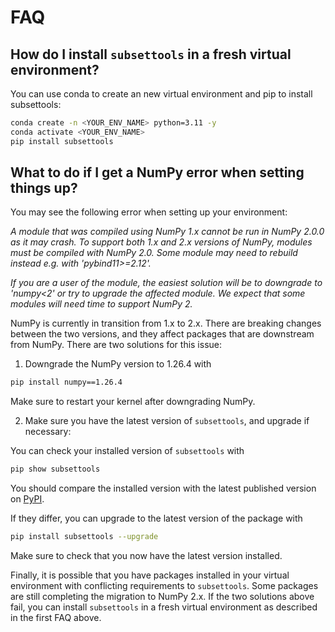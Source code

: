 # FAQ

## How do I install `subsettools` in a fresh virtual environment?

You can use conda to create an new virtual environment and pip to install subsettools:

```bash
conda create -n <YOUR_ENV_NAME> python=3.11 -y
conda activate <YOUR_ENV_NAME>
pip install subsettools
```

## What to do if I get a NumPy error when setting things up?

You may see the following error when setting up your environment:

*A module that was compiled using NumPy 1.x cannot be run in*
*NumPy 2.0.0 as it may crash. To support both 1.x and 2.x*
*versions of NumPy, modules must be compiled with NumPy 2.0.*
*Some module may need to rebuild instead e.g. with 'pybind11>=2.12'.*

*If you are a user of the module, the easiest solution will be to*
*downgrade to 'numpy<2' or try to upgrade the affected module.*
*We expect that some modules will need time to support NumPy 2.*

NumPy is currently in transition from 1.x to 2.x. There are breaking changes between
the two versions, and they affect packages that are downstream from NumPy. There are
two solutions for this issue:

1. Downgrade the NumPy version to 1.26.4 with

```bash
pip install numpy==1.26.4
```
Make sure to restart your kernel after downgrading NumPy.

2. Make sure you have the latest version of `subsettools`, and upgrade if necessary:

You can check your installed version of `subsettools` with
```bash
pip show subsettools
```

You should compare the installed version with the latest published version on [PyPI](https://pypi.org/project/subsettools/).

If they differ, you can upgrade to the latest version of the package with
```bash
pip install subsettools --upgrade
```
Make sure to check that you now have the latest version installed.

Finally, it is possible that you have packages installed in your virtual environment with conflicting
requirements to `subsettools`. Some packages are still completing the migration to NumPy 2.x. If the two
solutions above fail, you can install `subsettools` in a fresh virtual environment as described in the
first FAQ above.
